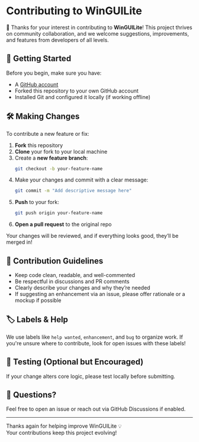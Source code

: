 # Contributing to WinGUILite

🎉 Thanks for your interest in contributing to **WinGUILite**! This project thrives on community collaboration, and we welcome suggestions, improvements, and features from developers of all levels.

## 🚀 Getting Started

Before you begin, make sure you have:

- A [GitHub account](https://github.com/join)
- Forked this repository to your own GitHub account
- Installed Git and configured it locally (if working offline)

## 🛠️ Making Changes

To contribute a new feature or fix:

1. **Fork** this repository
2. **Clone** your fork to your local machine
3. Create a **new feature branch**:
   ```bash
   git checkout -b your-feature-name
   ```
4. Make your changes and commit with a clear message:
   ```bash
   git commit -m "Add descriptive message here"
   ```
5. **Push** to your fork:
   ```bash
   git push origin your-feature-name
   ```
6. **Open a pull request** to the original repo

Your changes will be reviewed, and if everything looks good, they’ll be merged in!

## 🙌 Contribution Guidelines

- Keep code clean, readable, and well-commented
- Be respectful in discussions and PR comments
- Clearly describe your changes and why they’re needed
- If suggesting an enhancement via an issue, please offer rationale or a mockup if possible

## 🏷️ Labels & Help

We use labels like `help wanted`, `enhancement`, and `bug` to organize work. If you're unsure where to contribute, look for open issues with these labels!

## 🧪 Testing (Optional but Encouraged)

If your change alters core logic, please test locally before submitting.

## 💬 Questions?

Feel free to open an issue or reach out via GitHub Discussions if enabled.

---

Thanks again for helping improve WinGUILite 💡  
Your contributions keep this project evolving!
